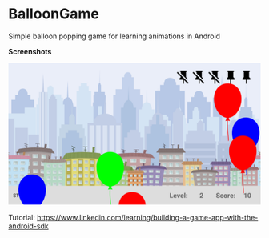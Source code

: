 # BalloonGame
Simple balloon popping game for learning animations in Android

<b>Screenshots</b>

![Balloon Game](screenshots/Screenshot_20170522-035135.png)

Tutorial: https://www.linkedin.com/learning/building-a-game-app-with-the-android-sdk
